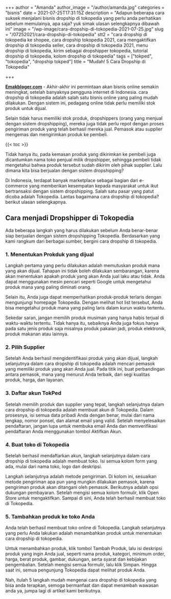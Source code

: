 +++
author = "Amanda"
author_image = "/author/amanda.jpg"
categories = "bisnis"
date = 2021-07-25T17:31:15Z
description = "Adapun beberapa cara suksek menjalani bisnis dropship di tokopedia yang perlu anda perhatikan sebelum memulainya, apa saja? yuk simak ulasan selengkapnya dibawah ini"
image = "/wp-image/cara-dropship-di-tokopedia-2021-07-25.jpg"
slug = "/07252021/cara-dropship-di-tokopedia"
stt2 = "cara dropship di tokopedia ke shopee, cara dropship tokopedia 2021, cara mengaktifkan dropship di tokopedia seller, cara dropship di tokopedia 2021, menu dropship di tokopedia, kirim sebagai dropshipper tokopedia, tutorial dropship di tokopedia, kolom dropship di tokopedia"
tags = ["tokped", "tokopedia", "dropship tokped"]
title = "Mudah! 5 Cara Dropship di Tokopedia"

+++

[**Emakbloger.com**](/) - Akhir-akhir ini permintaan akan bisnis online semakin meningkat, setelah banyaknya pengguna internet di Indonesia. cara dropship di tokopedia adalah salah satu bisnis online yang paling mudah dilakukan. Dengan sistem ini, pedagang online tidak perlu memiliki stok produk untuk dijual.

Selain tidak harus memiliki stok produk, dropshippers (orang yang menjual dengan sistem dropshipping), mereka juga tidak perlu repot dengan proses pengiriman produk yang telah berhasil mereka jual. Pemasok atau supplier mengemas dan mengirimkan produk ke pembeli.

{{< toc >}}

Tidak hanya itu, pada kemasan produk yang dikirimkan ke pembeli juga dicantumkan nama toko penjual milik dropshipper, sehingga pembeli tidak mengetahui bahwa produk tersebut sudah dikirim oleh pihak supplier. Lalu dimana kita bisa berjualan dengan sistem dropshipping?

Di Indonesia, terdapat banyak marketplace sebagai bagian dari e-commerce yang memberikan kesempatan kepada masyarakat untuk ikut bertransaksi dengan sistem dropshipping. Salah satu pasar yang patut dicoba adalah Tokopedia. Lantas bagaimana cara dropship di tokopedia? berikut ulasan selengkapnya.

## Cara menjadi Dropshipper di Tokopedia

Ada beberapa langkah yang harus dilakukan sebelum Anda benar-benar siap berjualan dengan sistem dropshipping Tokopedia. Berdasarkan yang kami rangkum dari berbagai sumber, bergini cara dropship di tokopedia.

### 1. Menentukan Prokduk yang dijual

Langkah pertama yang perlu dilakukan adalah memutuskan produk mana yang akan dijual. Tahapan ini tidak boleh dilakukan sembarangan, karena akan menentukan apakah produk yang akan Anda jual laku atau tidak. Anda dapat menggunakan mesin pencari seperti Google untuk mengetahui produk mana yang paling diminati orang.

Selain itu, Anda juga dapat memperhatikan produk-produk terlaris dengan mengunjungi homepage Tokopedia. Dengan melihat hot list tersebut, Anda bisa mengetahui produk mana yang paling laris dalam kurun waktu tertentu.

Sekedar saran, jangan memilih produk musiman yang hanya habis terjual di waktu-waktu tertentu. Tidak hanya itu, sebaiknya Anda juga fokus hanya pada satu jenis produk saja misalnya produk pakaian jadi, produk elektronik, produk makanan atau lainnya.

### 2. Pilih Supplier

Setelah Anda berhasil mengidentifikasi produk yang akan dijual, langkah selanjutnya dalam cara dropship di tokopedia adalah mencari pemasok yang memiliki produk yang akan Anda jual. Pada titik ini, buat perbandingan antara pemasok, mana yang menurut Anda terbaik, dari segi kualitas produk, harga, dan layanan.

### 3. Daftar akun TokPed

Setelah memilih produk dan supplier yang tepat, langkah selanjutnya dalam cara dropship di tokopedia adalah membuat akun di Tokopedia. Dalam prosesnya, isi semua data pribadi Anda dengan benar, mulai dari nama lengkap, nomor ponsel, dan alamat email yang valid. Setelah menyelesaikan pendaftaran, jangan lupa untuk membuka email Anda dan memverifikasi pendaftaran Anda menggunakan tombol Aktifkan Akun.

### 4. Buat toko di Tokopedia

Setelah berhasil mendaftarkan akun, langkah selanjutnya dalam cara dropship di tokopedia adalah membuat toko. Isi semua kolom form yang ada, mulai dari nama toko, logo dan deskripsi.

Langkah selanjutnya adalah metode pengiriman. Di kolom ini, sesuaikan metode pengiriman apa pun yang mungkin dilakukan pemasok, karena pengiriman produk akan ditangani oleh pemasok. Berikutnya adalah opsi dukungan pembayaran. Setelah mengisi semua kolom formulir, klik Open Store untuk mengaktifkan. Sampai di sini, Anda telah berhasil membuat toko di Tokopedia.

### 5. Tambahkan produk ke toko Anda

Anda telah berhasil membuat toko online di Tokopedia. Langkah selanjutnya yang perlu Anda lakukan adalah menambahkan produk untuk menentukan cara dropship di tokopedia.

Untuk menambahkan produk, klik tombol Tambah Produk, lalu isi deskripsi produk yang ingin Anda jual, seperti nama produk, kategori, minimum order, harga, berat produk, gambar, dukungan, serta syarat dan kebijakan pengembalian. Setelah mengisi semua formulir, lalu klik Simpan. Hingga saat ini, semua pengunjung Tokopedia dapat melihat produk Anda.

Nah, itulah 5 langkah mudah mengenai cara dropship di tokopedia yang bisa anda terapkan, semoga bermanfaat dan dapat menambah wawasan anda ya, jumpa lagi di artikel kami berikutnya.
